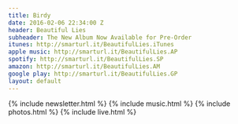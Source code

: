 ```yaml
---
title: Birdy
date: 2016-02-06 22:34:00 Z
header: Beautiful Lies
subheader: The New Album Now Available for Pre-Order
itunes: http://smarturl.it/BeautifulLies.iTunes
apple music: http://smarturl.it/BeautifulLies.AP
spotify: http://smarturl.it/BeautifulLies.SP
amazon: http://smarturl.it/BeautifulLies.AM
google play: http://smarturl.it/BeautifulLies.GP
layout: default
---
```


{% include newsletter.html %}
{% include music.html %}
{% include photos.html %}
{% include live.html %}